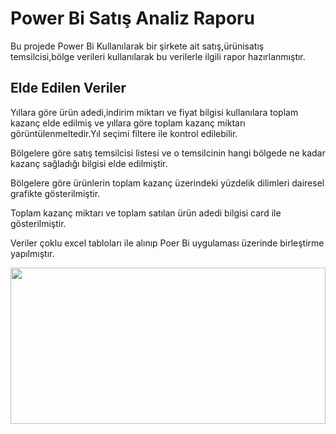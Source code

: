 
# Power Bi Satış Analiz Raporu

Bu projede Power Bi Kullanılarak bir şirkete ait satış,ürünisatış temsilcisi,bölge  verileri kullanılarak bu verilerle ilgili rapor hazırlanmıştır.

## Elde Edilen Veriler

Yıllara göre ürün adedi,indirim miktarı ve fiyat bilgisi kullanılara toplam kazanç elde edilmiş ve yıllara göre toplam kazanç miktarı görüntülenmeltedir.Yıl seçimi filtere ile kontrol edilebilir.

Bölgelere göre satış temsilcisi listesi ve o temsilcinin hangi bölgede ne kadar kazanç sağladığı bilgisi elde edilmiştir.

Bölgelere göre ürünlerin toplam kazanç üzerindeki yüzdelik dilimleri dairesel grafikte gösterilmiştir.

Toplam kazanç miktarı ve toplam satılan ürün adedi bilgisi card ile gösterilmiştir.

Veriler çoklu excel tabloları ile alınıp Poer Bi uygulaması üzerinde birleştirme yapılmıştır.


<img src="https://github.com/AysenurBALKAN/PowerBiSatisAnalizRaporu/blob/main/powerbiProject.PNG" width="100%" height="250px">
  
